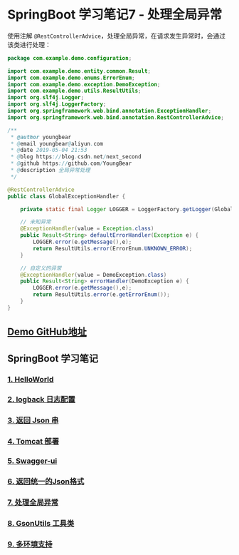# SpringBoot 学习笔记7 - 处理全局异常



使用注解 `@RestControllerAdvice`，处理全局异常，在请求发生异常时，会通过该类进行处理：

```java
package com.example.demo.configuration;

import com.example.demo.entity.common.Result;
import com.example.demo.enums.ErrorEnum;
import com.example.demo.exception.DemoException;
import com.example.demo.utils.ResultUtils;
import org.slf4j.Logger;
import org.slf4j.LoggerFactory;
import org.springframework.web.bind.annotation.ExceptionHandler;
import org.springframework.web.bind.annotation.RestControllerAdvice;

/**
 * @author youngbear
 * @email youngbear@aliyun.com
 * @date 2019-05-04 21:53
 * @blog https://blog.csdn.net/next_second
 * @github https://github.com/YoungBear
 * @description 全局异常处理
 */

@RestControllerAdvice
public class GlobalExceptionHandler {

    private static final Logger LOGGER = LoggerFactory.getLogger(GlobalExceptionHandler.class);

    // 未知异常
    @ExceptionHandler(value = Exception.class)
    public Result<String> defaultErrorHandler(Exception e) {
        LOGGER.error(e.getMessage(),e);
        return ResultUtils.error(ErrorEnum.UNKNOWN_ERROR);
    }

    // 自定义的异常
    @ExceptionHandler(value = DemoException.class)
    public Result<String> errorHandler(DemoException e) {
        LOGGER.error(e.getMessage(),e);
        return ResultUtils.error(e.getErrorEnum());
    }
}

```



## [Demo GitHub地址](https://github.com/YoungBear/SpringBootDemo)



## SpringBoot 学习笔记

### [1. HelloWorld](./SpringBoot-1-HelloWorld.md)

### [2. logback 日志配置](./SpringBoot-2-logback.md)

### [3. 返回 Json 串](./SpringBoot-3-Json.md)

### [4. Tomcat 部署](./SpringBoot-4-Tomcat.md)

### [5. Swagger-ui](./SpringBoot-5-Swagger-ui.md)

### [6. 返回统一的Json格式](./SpringBoot-6-CommonJson.md)

### [7. 处理全局异常](./SpringBoot-7-GlobalExceptionHandler.md)

### [8. GsonUtils 工具类](./SpringBoot-8-GsonUtils.md)

### [9. 多环境支持](./SpringBoot-9-MultipyEnv.md)

